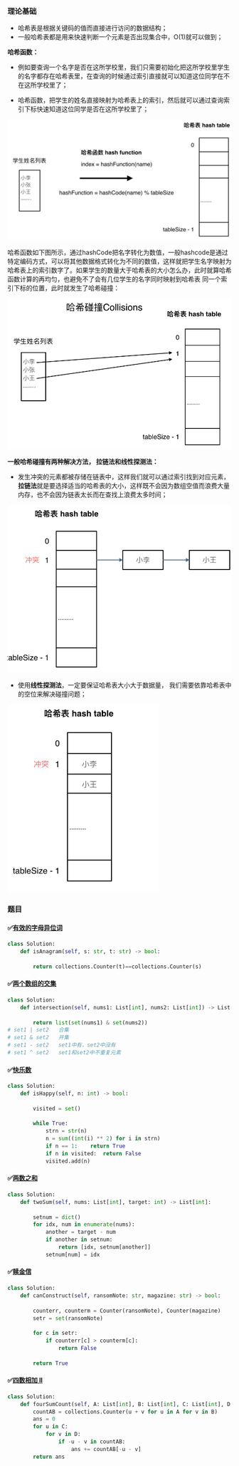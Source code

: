 ### 理论基础

- 哈希表是根据关键码的值而直接进行访问的数据结构；
- 一般哈希表都是用来快速判断一个元素是否出现集合中，O(1)就可以做到；

**哈希函数：**

- 例如要查询一个名字是否在这所学校里，我们只需要初始化把这所学校里学生的名字都存在哈希表里，在查询的时候通过索引直接就可以知道这位同学在不在这所学校里了；

- 哈希函数，把学生的姓名直接映射为哈希表上的索引，然后就可以通过查询索引下标快速知道这位同学是否在这所学校里了；

<img src="7.%E5%93%88%E5%B8%8C%E8%A1%A8.assets/2021010423484818.png" alt="哈希表2" style="zoom:67%;" />

哈希函数如下图所示，通过hashCode把名字转化为数值，一般hashcode是通过特定编码方式，可以将其他数据格式转化为不同的数值，这样就把学生名字映射为哈希表上的索引数字了。如果学生的数量大于哈希表的大小怎么办，此时就算哈希函数计算的再均匀，也避免不了会有几位学生的名字同时映射到哈希表 同一个索引下标的位置，此时就发生了哈希碰撞：

<img src="7.%E5%93%88%E5%B8%8C%E8%A1%A8.assets/2021010423494884.png" alt="哈希表3" style="zoom:67%;" />



**一般哈希碰撞有两种解决方法， 拉链法和线性探测法：**

- 发生冲突的元素都被存储在链表中，这样我们就可以通过索引找到对应元素，**拉链法**就是要选择适当的哈希表的大小，这样既不会因为数组空值而浪费大量内存，也不会因为链表太长而在查找上浪费太多时间；

<img src="7.%E5%93%88%E5%B8%8C%E8%A1%A8.assets/20210104235015226.png" alt="哈希表4" style="zoom:67%;" />

- 使用**线性探测法**，一定要保证哈希表大小大于数据量， 我们需要依靠哈希表中的空位来解决碰撞问题；

<img src="7.%E5%93%88%E5%B8%8C%E8%A1%A8.assets/20210104235109950.png" alt="哈希表5" style="zoom:67%;" />



### 题目

#### ✅[有效的字母异位词](https://leetcode.cn/problems/valid-anagram/)

```python
class Solution:
    def isAnagram(self, s: str, t: str) -> bool:

        return collections.Counter(t)==collections.Counter(s)
```



#### ✅[两个数组的交集](https://leetcode.cn/problems/intersection-of-two-arrays/)

```python
class Solution:
    def intersection(self, nums1: List[int], nums2: List[int]) -> List[int]:

        return list(set(nums1) & set(nums2))
# set1 | set2   合集
# set1 & set2   并集
# set1 - set2   set1中有，set2中没有
# set1 ^ set2   set1和set2中不重复元素
```



#### ✅[快乐数](https://leetcode.cn/problems/happy-number/)

```python
class Solution:
    def isHappy(self, n: int) -> bool:

        visited = set()

        while True:
            strn = str(n)
            n = sum((int(i) ** 2) for i in strn)
            if n == 1:    return True
            if n in visited:  return False
            visited.add(n)
```



#### ✅[两数之和](https://leetcode.cn/problems/two-sum/)

```python
class Solution:
    def twoSum(self, nums: List[int], target: int) -> List[int]:

        setnum = dict()
        for idx, num in enumerate(nums):
            another = target - num
            if another in setnum:
                return [idx, setnum[another]]
            setnum[num] = idx
```



#### ✅[赎金信](https://leetcode.cn/problems/ransom-note/)

```python
class Solution:
    def canConstruct(self, ransomNote: str, magazine: str) -> bool:

        counterr, counterm = Counter(ransomNote), Counter(magazine)
        setr = set(ransomNote)

        for c in setr:
            if counterr[c] > counterm[c]:
                return False
        
        return True

```



#### ✅[四数相加 II](https://leetcode.cn/problems/4sum-ii/)

```python
class Solution:
    def fourSumCount(self, A: List[int], B: List[int], C: List[int], D: List[int]) -> int:
        countAB = collections.Counter(u + v for u in A for v in B)
        ans = 0
        for u in C:
            for v in D:
                if -u - v in countAB:
                    ans += countAB[-u - v]
        return ans
```

